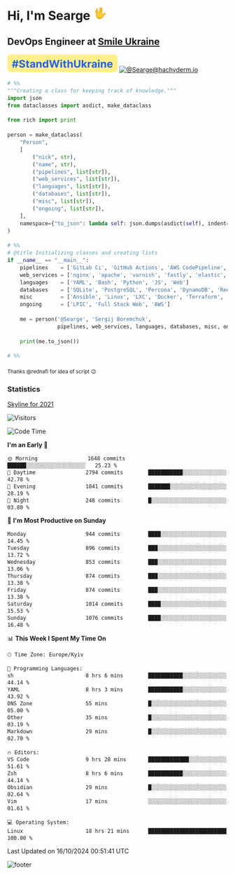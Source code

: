 # Hi, I'm Searge <img src="images/vulcan.webp" style="display: inline-block; margin: 0; height: 2rem" alt="Vulcan salute" />

## DevOps Engineer at [Smile Ukraine](https://smile-ukraine.com/en)

[![Stand With Ukraine](https://raw.githubusercontent.com/vshymanskyy/StandWithUkraine/main/badges/StandWithUkraine.svg)](https://stand-with-ukraine.pp.ua)
<a rel="me" href="https://hachyderm.io/@Searge">![@Searge@hachyderm.io](https://img.shields.io/badge/-@Searge-%232B90D9?logo=mastodon&logoColor=white)</a>

```python
# %%
"""Creating a class for keeping track of knowledge."""
import json
from dataclasses import asdict, make_dataclass

from rich import print

person = make_dataclass(
    "Person",
    [
        ("nick", str),
        ("name", str),
        ("pipelines", list[str]),
        ("web_services", list[str]),
        ("languages", list[str]),
        ("databases", list[str]),
        ("misc", list[str]),
        ("ongoing", list[str]),
    ],
    namespace={"to_json": lambda self: json.dumps(asdict(self), indent=4)},
)

# %%
# @title Initializing classes and creating lists
if __name__ == "__main__":
    pipelines    = ['GitLab Ci', 'GitHub Actions', 'AWS CodePipeline', 'Jenkins']
    web_services = ['nginx', 'apache', 'varnish', 'fastly', 'elastic', 'solr']
    languages    = ['YAML', 'Bash', 'Python', 'JS', 'Web']
    databases    = ['SQLite', 'PostgreSQL', 'Percona', 'DynamoDB', 'Redis']
    misc         = ['Ansible', 'Linux', 'LXC', 'Docker', 'Terraform', 'AWS']
    ongoing      = ['LPIC', 'Full Stack Web', 'AWS']

    me = person('@Searge', 'Sergij Boremchuk',
                pipelines, web_services, languages, databases, misc, ongoing)

    print(me.to_json())

# %%

```

<sub>Thanks @rednafi for idea of script :wink:</sub>

### Statistics

[Skyline for 2021](https://skyline.github.com/Searge/2021)

![Visitors](https://komarev.com/ghpvc/?username=searge&label=Profile%20views&color=0e75b6&style=flat) 
<!--START_SECTION:waka-->
![Code Time](http://img.shields.io/badge/Code%20Time-2%2C840%20hrs%2053%20mins-blue)

**I'm an Early 🐤** 

```text
🌞 Morning                1648 commits        ██████░░░░░░░░░░░░░░░░░░░   25.23 % 
🌆 Daytime                2794 commits        ███████████░░░░░░░░░░░░░░   42.78 % 
🌃 Evening                1841 commits        ███████░░░░░░░░░░░░░░░░░░   28.19 % 
🌙 Night                  248 commits         █░░░░░░░░░░░░░░░░░░░░░░░░   03.80 % 
```
📅 **I'm Most Productive on Sunday** 

```text
Monday                   944 commits         ████░░░░░░░░░░░░░░░░░░░░░   14.45 % 
Tuesday                  896 commits         ███░░░░░░░░░░░░░░░░░░░░░░   13.72 % 
Wednesday                853 commits         ███░░░░░░░░░░░░░░░░░░░░░░   13.06 % 
Thursday                 874 commits         ███░░░░░░░░░░░░░░░░░░░░░░   13.38 % 
Friday                   874 commits         ███░░░░░░░░░░░░░░░░░░░░░░   13.38 % 
Saturday                 1014 commits        ████░░░░░░░░░░░░░░░░░░░░░   15.53 % 
Sunday                   1076 commits        ████░░░░░░░░░░░░░░░░░░░░░   16.48 % 
```


📊 **This Week I Spent My Time On** 

```text
🕑︎ Time Zone: Europe/Kyiv

💬 Programming Languages: 
sh                       8 hrs 6 mins        ███████████░░░░░░░░░░░░░░   44.14 % 
YAML                     8 hrs 3 mins        ███████████░░░░░░░░░░░░░░   43.92 % 
DNS Zone                 55 mins             █░░░░░░░░░░░░░░░░░░░░░░░░   05.00 % 
Other                    35 mins             █░░░░░░░░░░░░░░░░░░░░░░░░   03.19 % 
Markdown                 29 mins             █░░░░░░░░░░░░░░░░░░░░░░░░   02.70 % 

🔥 Editors: 
VS Code                  9 hrs 28 mins       █████████████░░░░░░░░░░░░   51.61 % 
Zsh                      8 hrs 6 mins        ███████████░░░░░░░░░░░░░░   44.14 % 
Obsidian                 29 mins             █░░░░░░░░░░░░░░░░░░░░░░░░   02.64 % 
Vim                      17 mins             ░░░░░░░░░░░░░░░░░░░░░░░░░   01.61 % 

💻 Operating System: 
Linux                    18 hrs 21 mins      █████████████████████████   100.00 % 
```


 Last Updated on 16/10/2024 00:51:41 UTC
<!--END_SECTION:waka-->

![footer](https://capsule-render.vercel.app/api?type=waving&color=gradient&customColorList=14,21&height=82&section=footer)
